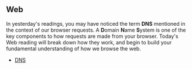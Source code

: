 ## Web

In yesterday's readings, you may have noticed the term **DNS** mentioned in the context of our browser requests. A **D**omain **N**ame **S**ystem is one of the key components to how requests are made from your browser. Today's Web reading will break down how they work, and begin to build your fundamental understanding of how we browse the web.

* [DNS](https://medium.freecodecamp.org/the-domain-name-system-dns-is-the-backbone-of-the-internet-heres-how-it-all-works-5706d0afa0fa)